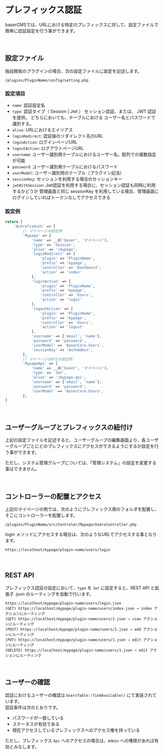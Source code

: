 # プレフィックス認証

baserCMSでは、URLにおける特定のプレフィックスに対して、設定ファイルで簡単に認証設定を行う事ができます。

　
## 設定ファイル
独自開発のプラグインの場合、次の設定ファイルに設定を記述します。

```shell
/plugins/PluginName/config/setting.php
```

### 設定項目
- `name`: 認証設定名
- `type`: 認証タイプ（ Session | Jwt ）
     セッション認証、または、 JWT 認証を提供。
     どちらにおいても、テーブルにおける ユーザー名とパスワードで識別する。
- `alias`: URLにおけるエイリアス
- `loginRedirect`: 認証後のリダイレクト先のURL
- `loginAction`: ログインページURL
- `logoutAction`: ログアウトページURL
- `username`: ユーザー識別用テーブルにおけるユーザー名。配列での複数指定が可能
- `password`: ユーザー識別用テーブルにおけるパスワード
- `userModel`: ユーザー識別用のテーブル（プラグイン記法）
- `sessionKey`: セッションを利用する場合のセッションキー
- `jwtWithSession`: Jwt認証を利用する場合に、セッション認証も同時に利用するかどうか
     管理画面と同じ sessionKey を利用している場合、管理画面にログインしていればトークンなしでアクセスできる

### 設定例
```php
return [
    'BcPrefixAuth' => [
        // マイページの設定例
        'Mypage' => [
            'name' => __d('baser', 'マイページ'),
            'type' => 'Session',
            'alias' => '/mypage',
            'loginRedirect' => [
                'plugin' => 'PluginName', 
                'prefix' => 'mypage', 
                'controller' => 'Dashboard', 
                'action' => 'index'
            ],
            'loginAction' => [
                'plugin' => 'PluginName', 
                'prefix' => 'mypage', 
                'controller' => 'Users', 
                'action' => 'login'
            ],
            'logoutAction' => [
                'plugin' => 'PluginName', 
                'prefix' => 'mypage', 
                'controller' => 'Users', 
                'action' => 'logout'
            ],
            'username' => ['email', 'name'],
            'password' => 'password',
            'userModel' => 'BaserCore.Users',
            'sessionKey' => 'AuthAdmin',
        ],
        // マイページのAPIの設定例
        'MypageApi' => [
            'name' => __d('baser', 'マイページ'),
            'type' => 'Jwt',
            'alias' => '/mypage-api',
            'username' => ['email', 'name'],
            'password' => 'password',
            'userModel' => 'BaserCore.Users',
        ],
]
```

　
## ユーザーグループとプレフィックスの紐付け
上記の設定ファイルを記述すると、ユーザーグループの編集画面より、各ユーザーグループごとにどのプレフィックスにアクセスができるようにするか設定を行う事ができます。

ただし、システム管理グループについては、「管理システム」の設定を変更する事はできません。

　
## コントローラーの配置とアクセス

上記のマイページの例では、次のようにプレフィックス用のフォルダを配置し、そこにコントローラーを配置します。

```shell
/plugins/PluginName/src/Controler/Mypage/UsersController.php
```

login メソッドにアクセスする場合は、次のようなURLでアクセスする事となります。

```shell
https://localhost/mypage/plugin-name/users/login
```

　
## REST API
プレフィックス認証の設定において、`type` を `Jwt` に設定すると、REST API と拡張子 .json のルーティングを自動で行います。

```shell
https://localhost/mypage/plugin-name/users/login.json
(GET) https://localhost/mypage/plugin-name/users/index.json → index アクションにルーティング
(GET) https://localhost/mypage/plugin-name/users/1.json → view アクションにルーティング
(POST) https://localhost/mypage/plugin-name/users/1.json → add アクションにルーティング
(PUT) https://localhost/mypage/plugin-name/users/1.json → edit アクションにルーティング
(DELETE) https://localhost/mypage/plugin-name/users/1.json → edit アクションにルーティング
```

　
## ユーザーの確認
認証におけるユーザーの確認は `UsersTable::findAvailable()` にて実装されています。  
認証条件は次のとおりです。

- パスワードが一致している
- ステータスが有効である
- 現在アクセスしているプレフィックスへのアクセス権を持っている

ただし、プレフィックス `Api` へのアクセスの場合は、`Admin` への権限があれば有効とみなします。 
